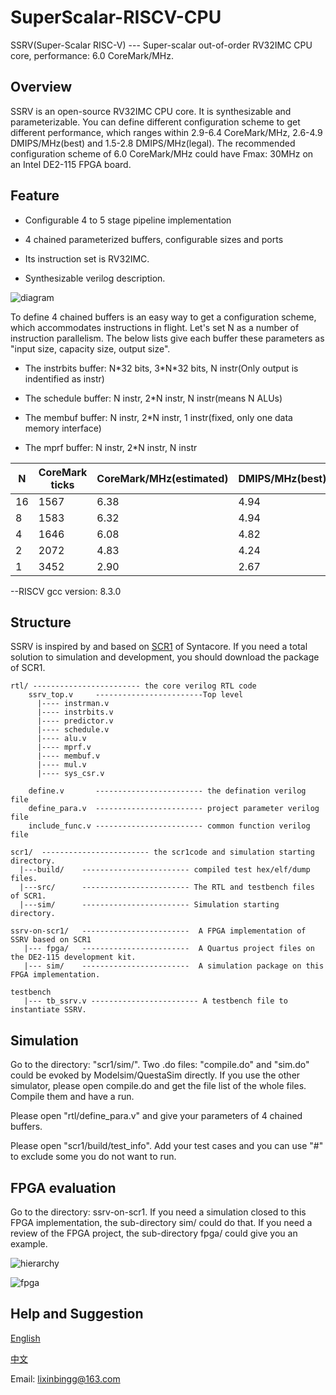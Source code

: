 # SuperScalar-RISCV-CPU

SSRV(Super-Scalar RISC-V) --- Super-scalar out-of-order RV32IMC CPU core,  performance: 6.0 CoreMark/MHz.

## Overview ##

SSRV is an open-source RV32IMC CPU core. It is synthesizable and parameterizable. You can define different configuration scheme to get different performance,  which ranges within 2.9-6.4 CoreMark/MHz, 2.6-4.9 DMIPS/MHz(best) and 1.5-2.8 DMIPS/MHz(legal). The recommended configuration scheme of 6.0 CoreMark/MHz could have Fmax: 30MHz on an Intel DE2-115 FPGA board. 

## Feature ##

* Configurable 4 to 5 stage pipeline implementation

* 4 chained parameterized buffers, configurable sizes and ports

* Its instruction set is RV32IMC.

* Synthesizable verilog description.

![diagram](https://github.com/risclite/SuperScalar-RISCV-CPU/blob/master/wiki/png/diagram.png)

To define 4 chained buffers is an easy way to get a configuration scheme, which accommodates instructions in flight. Let's set N as a number of instruction parallelism. The below lists give each buffer these parameters as "input size, capacity size, output size".

* The instrbits buffer: N\*32 bits,  3\*N\*32 bits, N instr(Only output is indentified as instr)

* The schedule buffer: N instr, 2\*N instr, N instr(means N ALUs)

* The membuf buffer: N instr, 2\*N instr, 1 instr(fixed, only one data memory interface)
	
* The mprf buffer: N instr, 2\*N instr, N instr
	
|N            |	CoreMark ticks |CoreMark/MHz(estimated) |	DMIPS/MHz(best) |	DMIPS/MHz(legal)   |
|-------------|----------------|------------------------|-------------------|----------------------|
|    16       | 1567           |  6.38                  |    4.94           | 2.82                 |
|     8       | 1583           |  6.32                  |    4.94           | 2.79                 |
|     4       | 1646           |  6.08                  |    4.82           | 2.75                 |
|     2       | 2072           |  4.83                  |    4.24           | 2.39                 |
|     1       | 3452           |  2.90                  |    2.67           | 1.48                 |

--RISCV gcc version: 8.3.0


## Structure ##

SSRV is inspired by and based on [SCR1](https://github.com/syntacore/scr1) of Syntacore. If you need a total solution to simulation and development, you should download the package of SCR1.

    rtl/ ------------------------ the core verilog RTL code    
        ssrv_top.v     ------------------------Top level
          |---- instrman.v
          |---- instrbits.v
          |---- predictor.v
          |---- schedule.v
          |---- alu.v
          |---- mprf.v
          |---- membuf.v
          |---- mul.v
          |---- sys_csr.v
        
        define.v       ------------------------ the defination verilog file
        define_para.v  ------------------------ project parameter verilog file
        include_func.v ------------------------ common function verilog file

    scr1/  ------------------------ the scr1code and simulation starting directory.  
      |---build/    ------------------------ compiled test hex/elf/dump files. 
      |---src/      ------------------------ The RTL and testbench files of SCR1. 
      |---sim/      ------------------------ Simulation starting directory. 

    ssrv-on-scr1/   ------------------------  A FPGA implementation of SSRV based on SCR1
       |--- fpga/   ------------------------  A Quartus project files on the DE2-115 development kit.
       |--- sim/    ------------------------  A simulation package on this FPGA implementation.

    testbench
       |--- tb_ssrv.v ------------------------ A testbench file to instantiate SSRV.

## Simulation ##

Go to the directory: "scr1/sim/". Two .do files: "compile.do" and "sim.do" could be evoked by Modelsim/QuestaSim directly. If you use the other simulator, please open compile.do and get the file list of the whole files. Compile them and have a run.

Please open "rtl/define_para.v" and give your parameters of 4 chained buffers.

Please open "scr1/build/test_info". Add your test cases and you can use "#" to exclude some you do not want to run.

## FPGA evaluation ##

Go to the directory: ssrv-on-scr1. If you need a simulation closed to this FPGA implementation, the sub-directory sim/ could do that. If you need a review of the FPGA project, the sub-directory fpga/ could give you an example. 

![hierarchy](https://github.com/risclite/SuperScalar-RISCV-CPU/blob/master/wiki/png/hierarchy.png)

![fpga](https://github.com/risclite/SuperScalar-RISCV-CPU/blob/master/wiki/png/fpga.PNG)


## Help and Suggestion ##

[English](https://risclite.github.io/)        

[中文](https://github.com/risclite/SuperScalar-RISCV-CPU/wiki/中文帮助维基)  
  
Email: lixinbingg@163.com








